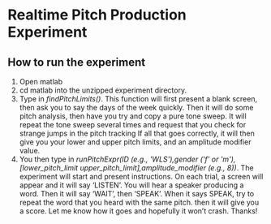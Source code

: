 # Realtime Pitch Production Experiment
## How to run the experiment
1. Open matlab 
2. cd matlab into the unzipped experiment directory. 
3. Type in _findPitchLimits()_. This function will first present a blank screen, then ask you to say the days of the week quickly. Then it will do some pitch analysis, then have you try and copy a pure tone sweep. It will repeat the tone sweep several times and request that you check for strange jumps in the pitch tracking If all that goes correctly, it will then give you your lower and upper pitch limits, and an amplitude modifier value. 
4. You then type in _runPitchExpr(ID (e.g., 'WLS'),gender ('f' or 'm'),[lower_pitch_limit upper_pitch_limit],amplitude_modifier (e.g., 8))_. The experiment will start and present instructions. On each trial, a screen will appear and it will say ‘LISTEN’. You will hear a speaker producing a word. Then it will say ‘WAIT’, then ‘SPEAK’. When it says SPEAK, try to repeat the word that you heard with the same pitch. then it will give you a score. Let me know how it goes and hopefully it won’t crash. Thanks!